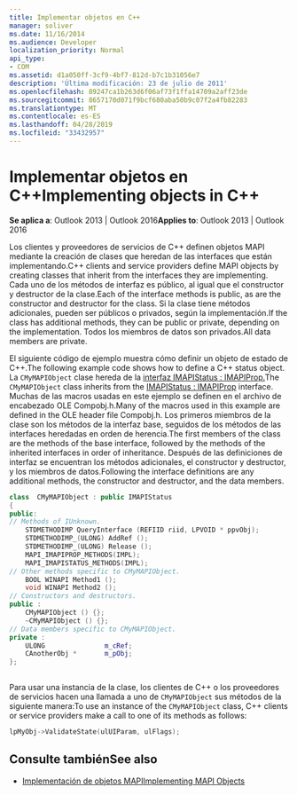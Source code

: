 ```yaml
---
title: Implementar objetos en C++
manager: soliver
ms.date: 11/16/2014
ms.audience: Developer
localization_priority: Normal
api_type:
- COM
ms.assetid: d1a050ff-3cf9-4bf7-812d-b7c1b31056e7
description: 'Última modificación: 23 de julio de 2011'
ms.openlocfilehash: 89247ca1b263d6f06af73f1ffa14709a2aff23de
ms.sourcegitcommit: 8657170d071f9bcf680aba50b9c07f2a4fb82283
ms.translationtype: MT
ms.contentlocale: es-ES
ms.lasthandoff: 04/28/2019
ms.locfileid: "33432957"
---
```

# <a name="implementing-objects-in-c"></a><span data-ttu-id="cc4ba-103">Implementar objetos en C++</span><span class="sxs-lookup"><span data-stu-id="cc4ba-103">Implementing objects in C++</span></span>

<span data-ttu-id="cc4ba-104">**Se aplica a**: Outlook 2013 | Outlook 2016</span><span class="sxs-lookup"><span data-stu-id="cc4ba-104">**Applies to**: Outlook 2013 | Outlook 2016</span></span> 
  
<span data-ttu-id="cc4ba-105">Los clientes y proveedores de servicios de C++ definen objetos MAPI mediante la creación de clases que heredan de las interfaces que están implementando.</span><span class="sxs-lookup"><span data-stu-id="cc4ba-105">C++ clients and service providers define MAPI objects by creating classes that inherit from the interfaces they are implementing.</span></span> <span data-ttu-id="cc4ba-106">Cada uno de los métodos de interfaz es público, al igual que el constructor y destructor de la clase.</span><span class="sxs-lookup"><span data-stu-id="cc4ba-106">Each of the interface methods is public, as are the constructor and destructor for the class.</span></span> <span data-ttu-id="cc4ba-107">Si la clase tiene métodos adicionales, pueden ser públicos o privados, según la implementación.</span><span class="sxs-lookup"><span data-stu-id="cc4ba-107">If the class has additional methods, they can be public or private, depending on the implementation.</span></span> <span data-ttu-id="cc4ba-108">Todos los miembros de datos son privados.</span><span class="sxs-lookup"><span data-stu-id="cc4ba-108">All data members are private.</span></span> 
  
<span data-ttu-id="cc4ba-109">El siguiente código de ejemplo muestra cómo definir un objeto de estado de C++.</span><span class="sxs-lookup"><span data-stu-id="cc4ba-109">The following example code shows how to define a C++ status object.</span></span> <span data-ttu-id="cc4ba-110">La `CMyMAPIObject` clase hereda de la [interfaz IMAPIStatus : IMAPIProp.](imapistatusimapiprop.md)</span><span class="sxs-lookup"><span data-stu-id="cc4ba-110">The  `CMyMAPIObject` class inherits from the [IMAPIStatus : IMAPIProp](imapistatusimapiprop.md) interface.</span></span> <span data-ttu-id="cc4ba-111">Muchas de las macros usadas en este ejemplo se definen en el archivo de encabezado OLE Compobj.h.</span><span class="sxs-lookup"><span data-stu-id="cc4ba-111">Many of the macros used in this example are defined in the OLE header file Compobj.h.</span></span> <span data-ttu-id="cc4ba-112">Los primeros miembros de la clase son los métodos de la interfaz base, seguidos de los métodos de las interfaces heredadas en orden de herencia.</span><span class="sxs-lookup"><span data-stu-id="cc4ba-112">The first members of the class are the methods of the base interface, followed by the methods of the inherited interfaces in order of inheritance.</span></span> <span data-ttu-id="cc4ba-113">Después de las definiciones de interfaz se encuentran los métodos adicionales, el constructor y destructor, y los miembros de datos.</span><span class="sxs-lookup"><span data-stu-id="cc4ba-113">Following the interface definitions are any additional methods, the constructor and destructor, and the data members.</span></span> 
  
```cpp
class  CMyMAPIObject : public IMAPIStatus
{
public:
// Methods of IUnknown.
    STDMETHODIMP QueryInterface (REFIID riid, LPVOID * ppvObj);
    STDMETHODIMP_(ULONG) AddRef ();
    STDMETHODIMP_(ULONG) Release ();
    MAPI_IMAPIPROP_METHODS(IMPL);
    MAPI_IMAPISTATUS_METHODS(IMPL);
// Other methods specific to CMyMAPIObject.
    BOOL WINAPI Method1 ();
    void WINAPI Method2 ();
// Constructors and destructors.
public :
    CMyMAPIObject () {};
    ~CMyMAPIObject () {};
// Data members specific to CMyMAPIObject.
private :
    ULONG               m_cRef;
    CAnotherObj *       m_pObj;
};
 
```

<span data-ttu-id="cc4ba-114">Para usar una instancia de la clase, los clientes de C++ o los proveedores de servicios hacen una llamada a uno de  `CMyMAPIObject` sus métodos de la siguiente manera:</span><span class="sxs-lookup"><span data-stu-id="cc4ba-114">To use an instance of the  `CMyMAPIObject` class, C++ clients or service providers make a call to one of its methods as follows:</span></span> 
  
```cpp
lpMyObj->ValidateState(ulUIParam, ulFlags);

```

## <a name="see-also"></a><span data-ttu-id="cc4ba-115">Consulte también</span><span class="sxs-lookup"><span data-stu-id="cc4ba-115">See also</span></span>

- [<span data-ttu-id="cc4ba-116">Implementación de objetos MAPI</span><span class="sxs-lookup"><span data-stu-id="cc4ba-116">Implementing MAPI Objects</span></span>](implementing-mapi-objects.md)

